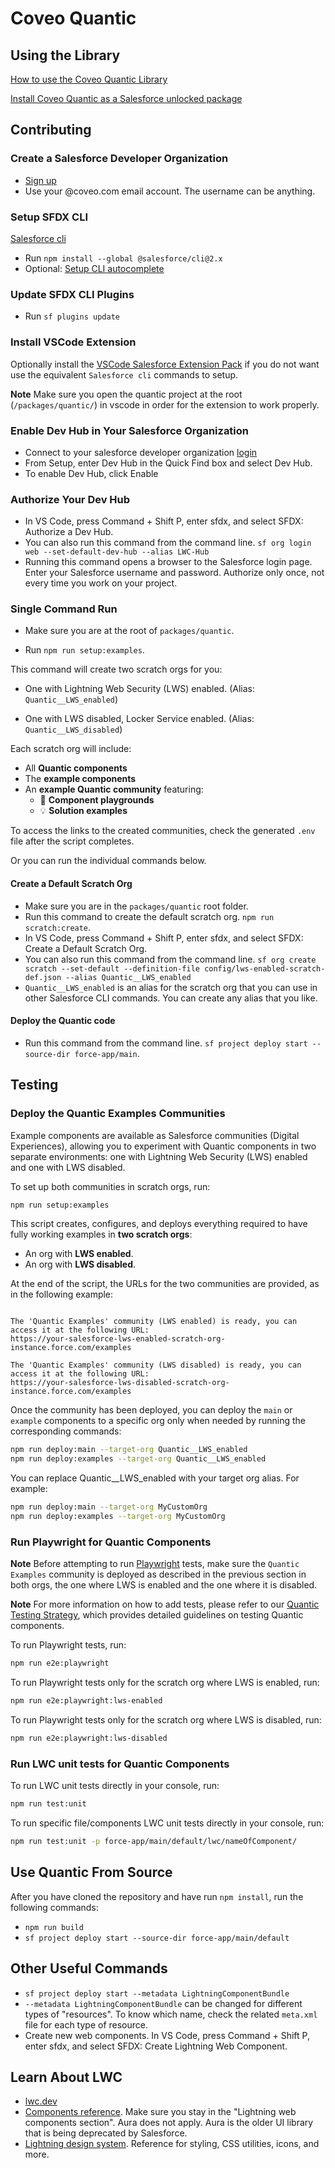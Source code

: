 # Coveo Quantic

## Using the Library

[How to use the Coveo Quantic Library](https://docs.coveo.com/en/quantic/latest/)

[Install Coveo Quantic as a Salesforce unlocked package](https://docs.coveo.com/en/quantic/latest/usage/#install-quantic)

## Contributing

### Create a Salesforce Developer Organization

- [Sign up](https://developer.salesforce.com/signup)
- Use your @coveo.com email account. The username can be anything.

### Setup SFDX CLI

[Salesforce cli](https://developer.salesforce.com/docs/atlas.en-us.sfdx_setup.meta/sfdx_setup/sfdx_setup_install_cli.htm#sfdx_setup_install_cli_npm)

- Run `npm install --global @salesforce/cli@2.x`
- Optional: [Setup CLI autocomplete](https://developer.salesforce.com/docs/atlas.en-us.sfdx_setup.meta/sfdx_setup/sfdx_dev_cli_autocomplete.htm)

### Update SFDX CLI Plugins

- Run `sf plugins update`

### Install VSCode Extension

Optionally install the [VSCode Salesforce Extension Pack](https://marketplace.visualstudio.com/items?itemName=salesforce.salesforcedx-vscode) if you do not want use the equivalent `Salesforce cli` commands to setup.

**Note** Make sure you open the quantic project at the root (`/packages/quantic/`) in vscode in order for the extension to work properly.

### Enable Dev Hub in Your Salesforce Organization

- Connect to your salesforce developer organization [login](http://login.salesforce.com/)
- From Setup, enter Dev Hub in the Quick Find box and select Dev Hub.
- To enable Dev Hub, click Enable

### Authorize Your Dev Hub

- In VS Code, press Command + Shift P, enter sfdx, and select SFDX: Authorize a Dev Hub.
- You can also run this command from the command line. `sf org login web --set-default-dev-hub --alias LWC-Hub`
- Running this command opens a browser to the Salesforce login page. Enter your Salesforce username and password. Authorize only once, not every time you work on your project.

### Single Command Run

- Make sure you are at the root of `packages/quantic`.

- Run `npm run setup:examples`.

This command will create two scratch orgs for you:

- One with Lightning Web Security (LWS) enabled. (Alias: `Quantic__LWS_enabled`)

- One with LWS disabled, Locker Service enabled. (Alias: `Quantic__LWS_disabled`)

Each scratch org will include:

- All **Quantic components**
- The **example components**
- An **example Quantic community** featuring:
  - 🧪 **Component playgrounds**
  - 💡 **Solution examples**

To access the links to the created communities, check the generated `.env` file after the script completes.

Or you can run the individual commands below.

#### Create a Default Scratch Org

- Make sure you are in the `packages/quantic` root folder.
- Run this command to create the default scratch org. `npm run scratch:create`.
- In VS Code, press Command + Shift P, enter sfdx, and select SFDX: Create a Default Scratch Org.
- You can also run this command from the command line. `sf org create scratch --set-default --definition-file config/lws-enabled-scratch-def.json --alias Quantic__LWS_enabled`
- `Quantic__LWS_enabled` is an alias for the scratch org that you can use in other Salesforce CLI commands. You can create any alias that you like.

#### Deploy the Quantic code

- Run this command from the command line. `sf project deploy start --source-dir force-app/main`.

## Testing

### Deploy the Quantic Examples Communities

Example components are available as Salesforce communities (Digital Experiences), allowing you to experiment with Quantic components in two separate environments: one with Lightning Web Security (LWS) enabled and one with LWS disabled.

To set up both communities in scratch orgs, run:

```bash
npm run setup:examples
```

This script creates, configures, and deploys everything required to have fully working examples in **two scratch orgs**:

- An org with **LWS enabled**.
- An org with **LWS disabled**.

At the end of the script, the URLs for the two communities are provided, as in the following example:

```

The 'Quantic Examples' community (LWS enabled) is ready, you can access it at the following URL:
https://your-salesforce-lws-enabled-scratch-org-instance.force.com/examples

The 'Quantic Examples' community (LWS disabled) is ready, you can access it at the following URL:
https://your-salesforce-lws-disabled-scratch-org-instance.force.com/examples

```

Once the community has been deployed, you can deploy the `main` or `example` components to a specific org only when needed by running the corresponding commands:

```bash
npm run deploy:main --target-org Quantic__LWS_enabled
npm run deploy:examples --target-org Quantic__LWS_enabled
```

You can replace Quantic\_\_LWS_enabled with your target org alias. For example:

```bash
npm run deploy:main --target-org MyCustomOrg
npm run deploy:examples --target-org MyCustomOrg
```

### Run Playwright for Quantic Components

**Note** Before attempting to run [Playwright](https://playwright.dev/) tests, make sure the `Quantic Examples` community is deployed as described in the previous section in both orgs, the one where LWS is enabled and the one where it is disabled.

**Note** For more information on how to add tests, please refer to our [Quantic Testing Strategy](https://github.com/coveo/ui-kit/blob/main/packages/quantic/decisions/0001-testing-strategy.md), which provides detailed guidelines on testing Quantic components.

To run Playwright tests, run:

```bash
npm run e2e:playwright
```

To run Playwright tests only for the scratch org where LWS is enabled, run:

```bash
npm run e2e:playwright:lws-enabled
```

To run Playwright tests only for the scratch org where LWS is disabled, run:

```bash
npm run e2e:playwright:lws-disabled
```

### Run LWC unit tests for Quantic Components

To run LWC unit tests directly in your console, run:

```bash
npm run test:unit
```

To run specific file/components LWC unit tests directly in your console, run:

```bash
npm run test:unit -p force-app/main/default/lwc/nameOfComponent/
```

## Use Quantic From Source

After you have cloned the repository and have run `npm install`, run the following commands:

- `npm run build`
- `sf project deploy start --source-dir force-app/main/default`

## Other Useful Commands

- `sf project deploy start --metadata LightningComponentBundle`
- `--metadata LightningComponentBundle` can be changed for different types of "resources". To know which name, check the related `meta.xml` file for each type of resource.
- Create new web components. In VS Code, press Command + Shift P, enter sfdx, and select SFDX: Create Lightning Web Component.

## Learn About LWC

- [lwc.dev](https://lwc.dev/)
- [Components reference](https://developer.salesforce.com/docs/component-library/overview/components). Make sure you stay in the "Lightning web components section". Aura does not apply. Aura is the older UI library that is being deprecated by Salesforce.
- [Lightning design system](https://www.lightningdesignsystem.com/). Reference for styling, CSS utilities, icons, and more.
